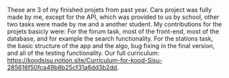 These are 3 of my finished projets from past year. Cars project was fully made by me, except for the API, which was provided to us by school, other two tasks were made by me and a another student. My contributions for the projets basicly were: For the forum task, most of the front-end, most of the database, and for example the search functionality. For the stations task, the basic structure of the app and the algo, bug fixing in the final version, and all of the testing functionality. Our full curriculum: https://koodsisu.notion.site/Curriculum-for-kood-Sisu-285616f50fca49b8b25cf31a6dd3b2dd.

